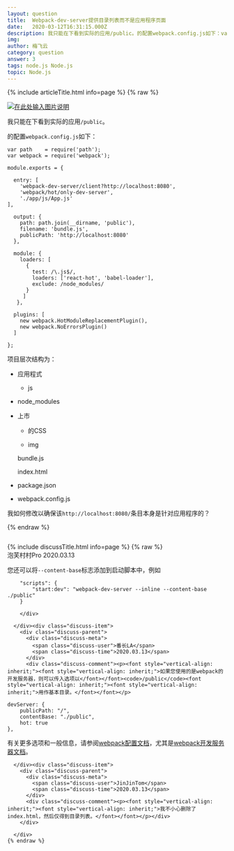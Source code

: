 ```yaml
---
layout: question
title:  Webpack-dev-server提供目录列表而不是应用程序页面
date:   2020-03-12T16:31:15.000Z
description: 我只能在下看到实际的应用/public。的配置webpack.config.js如下：var path    = require('path'...
img: 
author: 梅飞云
category: question
answer: 3
tags: node.js Node.js
topic: Node.js
---
```

<div class="article-root">
  <div class="article">
    {% include articleTitle.html info=page %}
    {% raw %}
    <div class="article-content"><p><a href="https://www.samyoc.com//uploads/users/14045/images/thumbnails/1584030674665.png" data-src="https://www.samyoc.com//uploads/users/14045/images/1584030674665.png"><img src="https://i.stack.imgur.com/RMyUb.png" alt="在此处输入图片说明"></a></p>

<p><font style="vertical-align: inherit;"><font style="vertical-align: inherit;">我只能在下看到实际的应用</font></font><code>/public</code><font style="vertical-align: inherit;"><font style="vertical-align: inherit;">。</font></font></p>

<p><font style="vertical-align: inherit;"><font style="vertical-align: inherit;">的配置</font></font><code>webpack.config.js</code><font style="vertical-align: inherit;"><font style="vertical-align: inherit;">如下：</font></font></p>

<pre><code>var path    = require('path');<font></font>
var webpack = require('webpack');<font></font>
<font></font>
module.exports = {<font></font>
<font></font>
  entry: [<font></font>
    'webpack-dev-server/client?http://localhost:8080',<font></font>
    'webpack/hot/only-dev-server',<font></font>
    './app/js/App.js'<font></font>
],<font></font>
<font></font>
  output: {<font></font>
    path: path.join(__dirname, 'public'),<font></font>
    filename: 'bundle.js',<font></font>
    publicPath: 'http://localhost:8080'<font></font>
  },<font></font>
<font></font>
  module: {<font></font>
    loaders: [<font></font>
      {<font></font>
        test: /\.js$/,<font></font>
        loaders: ['react-hot', 'babel-loader'],<font></font>
        exclude: /node_modules/<font></font>
      }<font></font>
     ]<font></font>
   },<font></font>
<font></font>
  plugins: [<font></font>
    new webpack.HotModuleReplacementPlugin(),<font></font>
    new webpack.NoErrorsPlugin()<font></font>
  ]<font></font>
<font></font>
};<font></font>
</code></pre>

<p><font style="vertical-align: inherit;"><font style="vertical-align: inherit;">项目层次结构为：</font></font></p>

<ul>
<li><p><font style="vertical-align: inherit;"><font style="vertical-align: inherit;">应用程式</font></font></p>

<ul>
<li><font style="vertical-align: inherit;"><font style="vertical-align: inherit;">js</font></font></li>
</ul></li>
<li><p><font style="vertical-align: inherit;"><font style="vertical-align: inherit;">node_modules</font></font></p></li>
<li><p><font style="vertical-align: inherit;"><font style="vertical-align: inherit;">上市</font></font></p>

<ul>
<li><p><font style="vertical-align: inherit;"><font style="vertical-align: inherit;">的CSS</font></font></p></li>
<li><p><font style="vertical-align: inherit;"><font style="vertical-align: inherit;">img</font></font></p></li>
</ul>

<p><font style="vertical-align: inherit;"><font style="vertical-align: inherit;">bundle.js</font></font></p>

<p><font style="vertical-align: inherit;"><font style="vertical-align: inherit;">index.html</font></font></p></li>
<li><p><font style="vertical-align: inherit;"><font style="vertical-align: inherit;">package.json</font></font></p></li>
<li><p><font style="vertical-align: inherit;"><font style="vertical-align: inherit;">webpack.config.js</font></font></p></li>
</ul>

<p><font style="vertical-align: inherit;"><font style="vertical-align: inherit;">我如何修改以确保该</font></font><code>http://localhost:8080/</code><font style="vertical-align: inherit;"><font style="vertical-align: inherit;">条目本身是针对应用程序的？</font></font></p></div>
    {% endraw %}
  </div>
  <p style="height: 0;width:0;overflow: hidden;"> 第1351篇《Webpack-dev-server提供目录列表而不是应用程序页面》来自Winter(https://github.com/aiyld/aiyld.github.io)的站点</p>
  <div class="discuss-wrapper">
    {% include discussTitle.html info=page %}
    {% raw %}
    <div class="discuss-item">
        <div class="discuss-parent">
          <div class="discuss-meta">
            <span class="discuss-user">泡芙村村Pro</span>
            <span class="discuss-time">2020.03.13</span>
          </div>
          <div class="discuss-comment"><p><font style="vertical-align: inherit;"><font style="vertical-align: inherit;">您还可以将</font></font><code>--content-base</code><font style="vertical-align: inherit;"><font style="vertical-align: inherit;">标志</font><font style="vertical-align: inherit;">添加</font><font style="vertical-align: inherit;">到启动脚本中，例如</font></font></p>

<pre><code>    "scripts": {<font></font>
        "start:dev": "webpack-dev-server --inline --content-base ./public"<font></font>
    }<font></font>
</code></pre></div>
        </div>
        
      </div><div class="discuss-item">
        <div class="discuss-parent">
          <div class="discuss-meta">
            <span class="discuss-user">番长LA</span>
            <span class="discuss-time">2020.03.13</span>
          </div>
          <div class="discuss-comment"><p><font style="vertical-align: inherit;"><font style="vertical-align: inherit;">如果您使用的是webpack的开发服务器，则可以传入选项以</font></font><code>/public</code><font style="vertical-align: inherit;"><font style="vertical-align: inherit;">用作基本目录。</font></font></p>

<pre><code>devServer: {<font></font>
    publicPath: "/",<font></font>
    contentBase: "./public",<font></font>
    hot: true<font></font>
},<font></font>
</code></pre>

<p><font style="vertical-align: inherit;"><font style="vertical-align: inherit;">有关</font><font style="vertical-align: inherit;">更多选项和一般信息</font><font style="vertical-align: inherit;">，</font><font style="vertical-align: inherit;">请参阅</font></font><a href="https://webpack.js.org/configuration/dev-server/" rel="noreferrer"><font style="vertical-align: inherit;"><font style="vertical-align: inherit;">webpack配置文档</font></font></a><font style="vertical-align: inherit;"><font style="vertical-align: inherit;">，尤其是</font></font><a href="https://webpack.js.org/configuration/dev-server/#devserver" rel="noreferrer"><font style="vertical-align: inherit;"><font style="vertical-align: inherit;">webpack开发服务器文档</font></font></a><font style="vertical-align: inherit;"><font style="vertical-align: inherit;">。</font></font></p></div>
        </div>
        
      </div><div class="discuss-item">
        <div class="discuss-parent">
          <div class="discuss-meta">
            <span class="discuss-user">JinJinTom</span>
            <span class="discuss-time">2020.03.13</span>
          </div>
          <div class="discuss-comment"><p><font style="vertical-align: inherit;"><font style="vertical-align: inherit;">我不小心删除了index.html，然后仅得到目录列表。</font></font></p></div>
        </div>
        
      </div>
    {% endraw %}
  </div>
<div>
